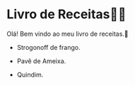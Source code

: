 # Livro de Receitas:man_cook:

Olá! Bem vindo  ao meu livro de receitas.:wave:

- Strogonoff de frango.

- Pavê de Ameixa.

- Quindim.

  
